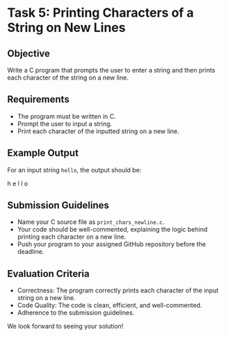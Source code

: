# Task 5: Printing Characters of a String on New Lines

## Objective
Write a C program that prompts the user to enter a string and then prints each character of the string on a new line.

## Requirements
- The program must be written in C.
- Prompt the user to input a string.
- Print each character of the inputted string on a new line.

## Example Output
For an input string `hello`, the output should be:

h e l l o

## Submission Guidelines
- Name your C source file as `print_chars_newline.c`.
- Your code should be well-commented, explaining the logic behind printing each character on a new line.
- Push your program to your assigned GitHub repository before the deadline.

## Evaluation Criteria
- Correctness: The program correctly prints each character of the input string on a new line.
- Code Quality: The code is clean, efficient, and well-commented.
- Adherence to the submission guidelines.

We look forward to seeing your solution!
